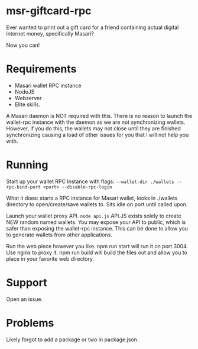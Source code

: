 # msr-giftcard-rpc

Ever wanted to print out a gift card for a friend containing actual digital internet money, specifically Masari?

Now you can!

# Requirements

- Masari wallet RPC instance
- NodeJS
- Webserver
- Elite skills.

A Masari daemon is NOT required with this. There is no reason to launch the wallet-rpc instance with the daemon as we are not synchronizing wallets. However, if you do this, the wallets may not close until they are finished synchronizing causing a load of other issues for you that I will not help you with.

# Running

Start up your wallet RPC Instance with flags: `--wallet-dir ./wallets --rpc-bind-port <port> --disable-rpc-login`

What it does: starts a RPC instance for Masari wallet, looks in ./wallets directory to open/create/save wallets to. Sits idle on port <port> until called upon.

Launch your wallet proxy API. `node api.js`
API.JS exists solely to create NEW random named wallets. You may expose your API to public, which is safer than exposing the wallet-rpc instance. This can be done to allow you to generate wallets from other applications.

Run the web piece however you like.
npm run start will run it on port 3004. Use nginx to proxy it.
npm run build will build the files out and allow you to place in your favorite web directory.

# Support
Open an issue.

# Problems
Likely forgot to add a package or two in package.json.
